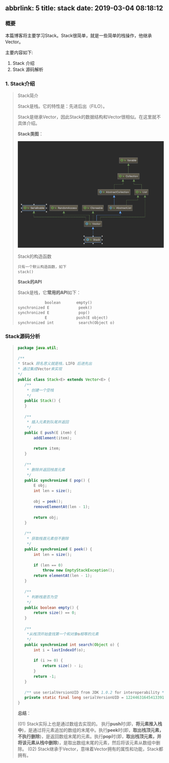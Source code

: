 abbrlink: 5
title: stack
date: 2019-03-04 08:18:12
---
### 概要 

本篇博客将主要学习Stack。Stack很简单，就是一些简单的栈操作，他继承Vector。

主要内容如下:

1. Stack 介绍
2. Stack 源码解析

### 1. Stack介绍

>Stack简介
>
>Stack是栈。它的特性是：先进后出（FILO）。
>
>Stack是继承Vector，因此Stack的数据结构和Vector很相似。在这里就不具体介绍。
>
>**Stack类图**：
>
>![upload successful](/images/pasted-159.png)
>
>Stack的构造函数
>
>```
>只有一个默认构造函数，如下
>stack()
>```
>
>**Stack的API**
>
>Stack是栈，它**常用的API**如下：
>
>```
>             boolean       empty()
>synchronized E             peek()
>synchronized E             pop()
>             E             push(E object)
>synchronized int           search(Object o)
>```

### Stack源码分析

>```java
>package java.util;
>
>/**
> * Stack 顾名思义就是栈，LIFO 后进先出
> * 通过集成Vector来实现
> */
>public class Stack<E> extends Vector<E> {
>    /**
>     * 创建一个空栈
>     */
>    public Stack() {
>    }
>
>    /**
>     * 插入元素到队尾并返回
>     */
>    public E push(E item) {
>        addElement(item);
>
>        return item;
>    }
>
>    /**
>     * 删除并返回栈首元素
>     */
>    public synchronized E pop() {
>        E obj;
>        int len = size();
>
>        obj = peek();
>        removeElementAt(len - 1);
>
>        return obj;
>    }
>
>    /**
>     * 获取栈首元素但不删除
>     */
>    public synchronized E peek() {
>        int len = size();
>
>        if (len == 0)
>            throw new EmptyStackException();
>        return elementAt(len - 1);
>    }
>
>    /**
>     * 判断栈是否为空
>     */
>    public boolean empty() {
>        return size() == 0;
>    }
>
>    /**
>     *从栈顶开始查找第一个和对象o相等的元素
>     */
>    public synchronized int search(Object o) {
>        int i = lastIndexOf(o);
>
>        if (i >= 0) {
>            return size() - i;
>        }
>        return -1;
>    }
>
>    /** use serialVersionUID from JDK 1.0.2 for interoperability */
>    private static final long serialVersionUID = 1224463164541339165L;
>}
>
>```
>
>**总结**：
>
>(01) Stack实际上也是通过数组去实现的。
>​       执行**push**时(即，**将元素推入栈中**)，是通过将元素追加的数组的末尾中。
>​       执行**peek**时(即，**取出栈顶元素，不执行删除**)，是返回数组末尾的元素。
>​       执行**pop**时(即，**取出栈顶元素，并将该元素从栈中删除**)，是取出数组末尾的元素，然后将该元素从数组中删除。
>(02) Stack继承于Vector，意味着Vector拥有的属性和功能，Stack都拥有。
>
>

